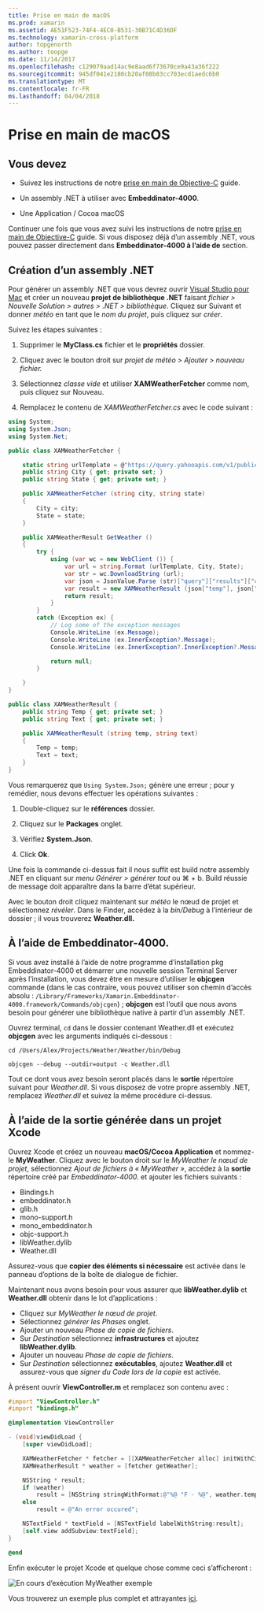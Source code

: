 ```yaml
---
title: Prise en main de macOS
ms.prod: xamarin
ms.assetid: AE51F523-74F4-4EC0-B531-30B71C4D36DF
ms.technology: xamarin-cross-platform
author: topgenorth
ms.author: toopge
ms.date: 11/14/2017
ms.openlocfilehash: c129079aad14ac9e8aad6f73670ce9a43a36f222
ms.sourcegitcommit: 945df041e2180cb20af08b83cc703ecd1aedc6b0
ms.translationtype: MT
ms.contentlocale: fr-FR
ms.lasthandoff: 04/04/2018
---
```

# <a name="getting-started-with-macos"></a>Prise en main de macOS


## <a name="what-you-will-need"></a>Vous devez

* Suivez les instructions de notre [prise en main de Objective-C](~/tools/dotnet-embedding/get-started/objective-c/index.md) guide.

* Un assembly .NET à utiliser avec **Embeddinator-4000**.

* Une Application / Cocoa macOS

Continuer une fois que vous avez suivi les instructions de notre [prise en main de Objective-C](~/tools/dotnet-embedding/get-started/objective-c/index.md) guide. Si vous disposez déjà d’un assembly .NET, vous pouvez passer directement dans **Embeddinator-4000 à l’aide de** section.

## <a name="creating-a-net-assembly"></a>Création d’un assembly .NET

Pour générer un assembly .NET que vous devrez ouvrir [Visual Studio pour Mac](https://www.visualstudio.com/vs/visual-studio-mac/) et créer un nouveau **projet de bibliothèque .NET** faisant *fichier > Nouvelle Solution > autres > .NET > bibliothèque*. Cliquez sur Suivant et donner *météo* en tant que le *nom du projet*, puis cliquez sur *créer*.

Suivez les étapes suivantes :

1. Supprimer le **MyClass.cs** fichier et le **propriétés** dossier.

2. Cliquez avec le bouton droit sur *projet de météo > Ajouter > nouveau fichier.*

3. Sélectionnez *classe vide* et utiliser **XAMWeatherFetcher** comme nom, puis cliquez sur Nouveau.

4. Remplacez le contenu de *XAMWeatherFetcher.cs* avec le code suivant :

```csharp
using System;
using System.Json;
using System.Net;

public class XAMWeatherFetcher {

    static string urlTemplate = @"https://query.yahooapis.com/v1/public/yql?q=select%20item.condition%20from%20weather.forecast%20where%20woeid%20in%20(select%20woeid%20from%20geo.places(1)%20where%20text%3D%22{0}%2C%20{1}%22)&format=json&env=store%3A%2F%2Fdatatables.org%2Falltableswithkeys";
    public string City { get; private set; }
    public string State { get; private set; }

    public XAMWeatherFetcher (string city, string state)
    {
        City = city;
        State = state;
    }

    public XAMWeatherResult GetWeather ()
    {
        try {
            using (var wc = new WebClient ()) {
                var url = string.Format (urlTemplate, City, State);
                var str = wc.DownloadString (url);
                var json = JsonValue.Parse (str)["query"]["results"]["channel"]["item"]["condition"];
                var result = new XAMWeatherResult (json["temp"], json["text"]);
                return result;
            }
        }
        catch (Exception ex) {
            // Log some of the exception messages
            Console.WriteLine (ex.Message);
            Console.WriteLine (ex.InnerException?.Message);
            Console.WriteLine (ex.InnerException?.InnerException?.Message);

            return null;
        }

    }
}

public class XAMWeatherResult {
    public string Temp { get; private set; }
    public string Text { get; private set; }

    public XAMWeatherResult (string temp, string text)
    {
        Temp = temp;
        Text = text;
    }
}
```

Vous remarquerez que `Using System.Json;` génère une erreur ; pour y remédier, nous devons effectuer les opérations suivantes :

1. Double-cliquez sur le **références** dossier.

2. Cliquez sur le **Packages** onglet.

3. Vérifiez **System.Json**.

4. Click **Ok**.

Une fois la commande ci-dessus fait il nous suffit est build notre assembly .NET en cliquant sur *menu Générer > générer tout* ou ⌘ + b. Build réussie de message doit apparaître dans la barre d’état supérieur.

Avec le bouton droit cliquez maintenant sur *météo* le nœud de projet et sélectionnez *révéler*. Dans le Finder, accédez à la *bin/Debug* à l’intérieur de dossier ; il vous trouverez **Weather.dll.**

## <a name="using-embeddinator-4000"></a>À l’aide de Embeddinator-4000.

Si vous avez installé à l’aide de notre programme d’installation pkg Embeddinator-4000 et démarrer une nouvelle session Terminal Server après l’installation, vous devez être en mesure d’utiliser le **objcgen** commande (dans le cas contraire, vous pouvez utiliser son chemin d’accès absolu : `/Library/Frameworks/Xamarin.Embeddinator-4000.framework/Commands/objcgen`) ; **objcgen** est l’outil que nous avons besoin pour générer une bibliothèque native à partir d’un assembly .NET.

Ouvrez terminal, `cd` dans le dossier contenant Weather.dll et exécutez **objcgen** avec les arguments indiqués ci-dessous :

```shell
cd /Users/Alex/Projects/Weather/Weather/bin/Debug

objcgen --debug --outdir=output -c Weather.dll
```

Tout ce dont vous avez besoin seront placés dans le **sortie** répertoire suivant pour *Weather.dll*. Si vous disposez de votre propre assembly .NET, remplacez *Weather.dll* et suivez la même procédure ci-dessus.

## <a name="using-the-generated-output-in-an-xcode-project"></a>À l’aide de la sortie générée dans un projet Xcode

Ouvrez Xcode et créez un nouveau **macOS/Cocoa Application** et nommez-le **MyWeather**. Cliquez avec le bouton droit sur le *MyWeather le nœud de projet*, sélectionnez *Ajout de fichiers à « MyWeather »*, accédez à la **sortie** répertoire créé par *Embeddinator-4000.* et ajouter les fichiers suivants :

* Bindings.h
* embeddinator.h
* glib.h
* mono-support.h
* mono_embeddinator.h
* objc-support.h
* libWeather.dylib
* Weather.dll

Assurez-vous que **copier des éléments si nécessaire** est activée dans le panneau d’options de la boîte de dialogue de fichier.

Maintenant nous avons besoin pour vous assurer que **libWeather.dylib** et **Weather.dll** obtenir dans le lot d’applications :

* Cliquez sur *MyWeather le nœud de projet*.
* Sélectionnez *générer les Phases* onglet.
* Ajouter un nouveau *Phase de copie de fichiers*.
* Sur *Destination* sélectionnez **infrastructures** et ajoutez **libWeather.dylib**.
* Ajouter un nouveau *Phase de copie de fichiers*.
* Sur *Destination* sélectionnez **exécutables**, ajoutez **Weather.dll** et assurez-vous que *signer du Code lors de la copie* est activée.

À présent ouvrir **ViewController.m** et remplacez son contenu avec :

```objective-c
#import "ViewController.h"
#import "bindings.h"

@implementation ViewController

- (void)viewDidLoad {
    [super viewDidLoad];

    XAMWeatherFetcher * fetcher = [[XAMWeatherFetcher alloc] initWithCity:@"Boston" state:@"MA"];
    XAMWeatherResult * weather = [fetcher getWeather];

    NSString * result;
    if (weather)
        result = [NSString stringWithFormat:@"%@ °F - %@", weather.temp, weather.text];
    else
        result = @"An error occured";

    NSTextField * textField = [NSTextField labelWithString:result];
    [self.view addSubview:textField];
}

@end
```

Enfin exécuter le projet Xcode et quelque chose comme ceci s’afficheront :

![En cours d’exécution MyWeather exemple](macos-images/weather-from-csharp-macos.png)

Vous trouverez un exemple plus complet et attrayantes [ici](https://github.com/mono/Embeddinator-4000/tree/objc/samples/mac/weather).
